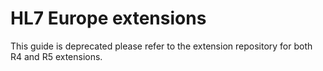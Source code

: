 # HL7 Europe extensions

This guide is deprecated please refer to the extension repository for both R4 and R5 extensions.
